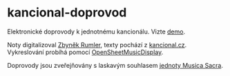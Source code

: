 # kancional-doprovod

Elektronické doprovody k jednotnému kancionálu. Vizte [demo](https://www2.karlin.mff.cuni.cz/~slavika/kanc_render/).

Noty digitalizoval [Zbyněk Rumler](https://ddh9.webnode.cz/), texty pochází z [kancional.cz](https://kancional.cz/).
Vykreslování probíhá pomocí [OpenSheetMusicDisplay](https://github.com/opensheetmusicdisplay).

Doprovody jsou zveřejňovány s laskavým souhlasem [jednoty Musica Sacra](https://www.musicasacra.cz/).